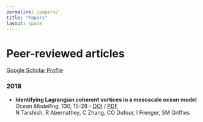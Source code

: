 ```yaml
---
permalink: /papers/
title: "Papers"
layout: space
---
```

# Peer-reviewed articles

[Google Scholar Profile](https://scholar.google.com/citations?user=oam2ZBkAAAAJ&hl=en)

### 2018

*  **Identifying Lagrangian coherent vortices in a mesoscale ocean model**  
   *Ocean Modelling*, 130, 15-28 - [DOI][d1] / [PDF][p1]  
   N Tarshish, R Abernathey, C Zhang, CO Dufour, I Frenger, SM Griffies

   [d1]: https://doi.org/10.1016/j.ocemod.2018.07.001
   [p1]: /files/tarshish_2018.pdf
